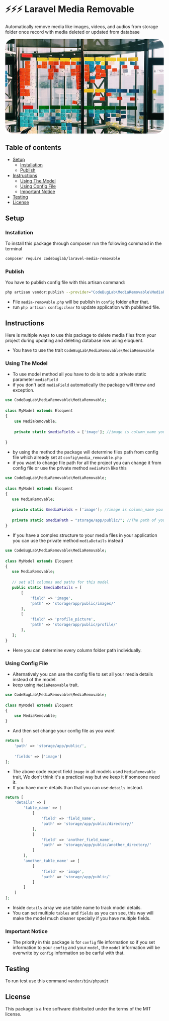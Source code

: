 # ⚡⚡⚡ Laravel Media Removable

Automatically remove media like images, videos, and audios from storage folder once record with media deleted or updated from database

<!-- [![Issues](https://img.shields.io/github/issues/codebuglab/laravel-media-removable)](https://github.com/codebuglab/laravel-media-removable/issues)
[![Forks](https://img.shields.io/github/forks/codebuglab/laravel-media-removable)](https://github.com/codebuglab/laravel-media-removable/network/members)
[![Stars](https://img.shields.io/github/stars/codebuglab/laravel-media-removable)](https://github.com/codebuglab/laravel-media-removable/stargazers)
[![Download](https://img.shields.io/packagist/dt/codebuglab/laravel-media-removable)](https://packagist.org/packages/codebuglab/laravel-media-removable)
[![License](https://img.shields.io/github/license/codebuglab/laravel-media-removable)](https://github.com/codebuglab/laravel-media-removable/blob/main/LICENCE) -->

![Laravel media removable](logo.png)

## Table of contents
- [Setup](#setup)
    - [Installation](#installation)
    - [Publish](#publish)
- [Instructions](#Instructions)
    - [Using The Model](#using-the-model)
    - [Using Config File](#using-config-file)
    - [Important Notice](#important-notice)
- [Testing](#testing)
- [License](#license)

## Setup
### Installation

To install this package through composer run the following command in the terminal

```bash
composer require codebuglab/laravel-media-removable
```

### Publish
You have to publish config file with this artisan command:
```bash
php artisan vendor:publish --provider="CodeBugLab\MediaRemovable\MediaRemovableServiceProvider"
```
- File `media-removable.php` will be publish in `config` folder after that.
- run `php artisan config:clear` to update application with published file.


## Instructions
Here is multiple ways to use this package to delete media files from your project during updating and deleting database row using eloquent.

- You have to use the trait `CodeBugLab\MediaRemovable\MediaRemovable`
### Using The Model
- To use model method all you have to do is to add a private static parameter `mediaField`
- if you don't add `mediaField` automatically the package will throw and exception.

```php
use CodeBugLab\MediaRemovable\MediaRemovable;

class MyModel extends Eloquent
{
    use MediaRemovable;

    private static $mediaFields = ['image']; //image is column_name you want to delete

}
 ```
- by using the method the package will determine files path from config file which already set at `config\media_removable.php`
- if you want to change file path for all the project you can change it from config file or use the private method `mediaPath` like this
 ```php
use CodeBugLab\MediaRemovable\MediaRemovable;

class MyModel extends Eloquent
{
    use MediaRemovable;

    private static $mediaFields = ['image']; //image is column_name you want to delete

    private static $mediaPath = "storage/app/public/"; //The path of you media files
}
```
- If you have a complex structure to your media files in your application you can use the private method `mediaDetails` instead
 ```php
use CodeBugLab\MediaRemovable\MediaRemovable;

class MyModel extends Eloquent
{
    use MediaRemovable;

    // set all columns and paths for this model
    public static $mediaDetails = [
        [
            'field' => 'image',
            'path' => 'storage/app/public/images/'
        ],
        [
            'field' => 'profile_picture',
            'path' => 'storage/app/public/profile/'
        ],
    ];
}
```
- Here you can determine every column folder path individually.

### Using Config File
- Alternatively you can use the config file to set all your media details instead of the model.
- keep using `MediaRemovable` trait. 

```php
use CodeBugLab\MediaRemovable\MediaRemovable;

class MyModel extends Eloquent
{
    use MediaRemovable;
}
```
- And then set change your config file as you want
```php
return [
    'path' => 'storage/app/public/',

    'fields' => ['image']
];
```
- The above code expect field `image` in all models used `MediaRemovable` trait, We don't think it's a practical way but we keep it if someone need it.
- If you have more details than that you can use `details` instead.
```php
return [
    'details' => [
        'table_name' => [
            [
                'field' => 'field_name',
                'path' => 'storage/app/public/directory/'
            ],
            [
                'field' => 'another_field_name',
                'path' => 'storage/app/public/another_directory/'
            ]
        ], 
        'another_table_name' => [
            [
                'field' => 'image',
                'path' => 'storage/app/public/'
            ]
        ]
    ]
];
```
- Inside `details` array we use table name to track model details.
- You can set multiple `tables` and `fields` as you can see, this way will make the model much cleaner specially if you have multiple fields.

### Important Notice
- The priority in this package is for `config` file information so if you set information to your `config` and your `model`, the `model` information will be overwrite by `config` information so be carful with that.

## Testing

To run test use this command `vendor/bin/phpunit`

## License

This package is a free software distributed under the terms of the MIT license.
